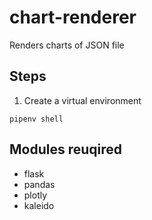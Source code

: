 # chart-renderer
Renders charts of JSON file

## Steps  
1. Create a virtual environment  
```
pipenv shell
```


## Modules reuqired  
* flask  
* pandas  
* plotly  
* kaleido  